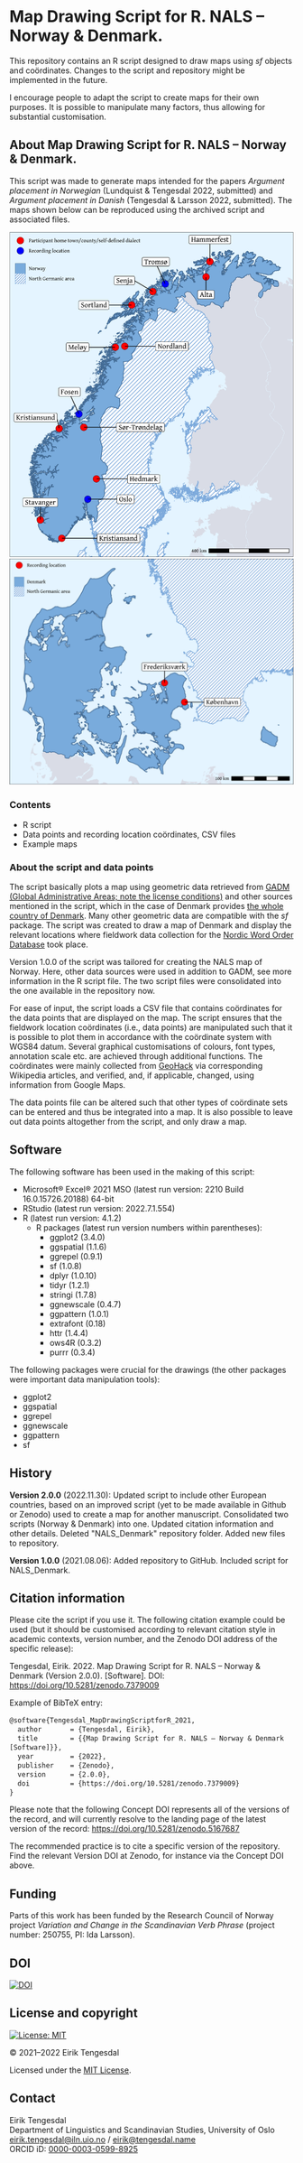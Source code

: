# Map Drawing Script for R. NALS – Norway & Denmark.
This repository contains an R script designed to draw maps using *sf* objects and coördinates. Changes to the script and repository might be implemented in the future.

I encourage people to adapt the script to create maps for their own purposes. It is possible to manipulate many factors, thus allowing for substantial customisation.

## About Map Drawing Script for R. NALS – Norway & Denmark.
This script was made to generate maps intended for the papers *Argument placement in Norwegian* (Lundquist & Tengesdal 2022, submitted) and *Argument placement in Danish* (Tengesdal & Larsson 2022, submitted). The maps shown below can be reproduced using the archived script and associated files.

![NALS_Norway.png](https://github.com/EirikTengesdal/MapDrawingScriptforR/blob/main/NALS/NALS_Norway.png)
![NALS_Denmark.png](https://github.com/EirikTengesdal/MapDrawingScriptforR/blob/main/NALS/NALS_Denmark.png)

### Contents
* R script
* Data points and recording location coördinates, CSV files
* Example maps

### About the script and data points
The script basically plots a map using geometric data retrieved from [GADM (Global Administrative Areas; note the license conditions)](https://gadm.org/license.html) and other sources mentioned in the script, which in the case of Denmark provides [the whole country of Denmark](https://biogeo.ucdavis.edu/data/gadm3.6/gpkg/gadm36_DNK_gpkg.zip). Many other geometric data are compatible with the *sf* package. The script was created to draw a map of Denmark and display the relevant locations where fieldwork data collection for the [Nordic Word Order Database](https://www.hf.uio.no/iln/english/about/organization/text-laboratory/projects/nwd/index.html) took place.

Version 1.0.0 of the script was tailored for creating the NALS map of Norway. Here, other data sources were used in addition to GADM, see more information in the R script file. The two script files were consolidated into the one available in the repository now.

For ease of input, the script loads a CSV file that contains coördinates for the data points that are displayed on the map. The script ensures that the fieldwork location coördinates (i.e., data points) are manipulated such that it is possible to plot them in accordance with the coördinate system with WGS84 datum. Several graphical customisations of colours, font types, annotation scale etc. are achieved through additional functions. The coördinates were mainly collected from [GeoHack](https://geohack.toolforge.org/) via corresponding Wikipedia articles, and verified, and, if applicable, changed, using information from Google Maps.

The data points file can be altered such that other types of coördinate sets can be entered and thus be integrated into a map. It is also possible to leave out data points altogether from the script, and only draw a map.

## Software
The following software has been used in the making of this script:

* Microsoft® Excel® 2021 MSO (latest run version: 2210 Build 16.0.15726.20188) 64-bit
* RStudio (latest run version: 2022.7.1.554)
* R (latest run version: 4.1.2)
  * R packages (latest run version numbers within parentheses):
	  * ggplot2 (3.4.0)
	  * ggspatial (1.1.6)
	  * ggrepel (0.9.1)
	  * sf (1.0.8)
	  * dplyr (1.0.10)
	  * tidyr (1.2.1)
	  * stringi (1.7.8)
	  * ggnewscale (0.4.7)
	  * ggpattern (1.0.1)
	  * extrafont (0.18)
	  * httr (1.4.4)
	  * ows4R (0.3.2)
	  * purrr (0.3.4)

The following packages were crucial for the drawings (the other packages were important data manipulation tools):

* ggplot2
* ggspatial
* ggrepel
* ggnewscale
* ggpattern
* sf

## History
**Version 2.0.0** (2022.11.30): Updated script to include other European countries, based on an improved script (yet to be made available in Github or Zenodo) 					used to create a map for another manuscript. Consolidated two scripts (Norway & Denmark) into one. Updated citation information 				and other details. Deleted "NALS_Denmark" repository folder. Added new files to repository.

**Version 1.0.0** (2021.08.06): Added repository to GitHub. Included script for NALS_Denmark.

## Citation information
Please cite the script if you use it. The following citation example could be used (but it should be customised according to relevant citation style in academic contexts, version number, and the Zenodo DOI address of the specific release):

Tengesdal, Eirik. 2022. Map Drawing Script for R. NALS – Norway & Denmark (Version 2.0.0). [Software]. DOI: https://doi.org/10.5281/zenodo.7379009

Example of BibTeX entry:
```
@software{Tengesdal_MapDrawingScriptforR_2021,
  author       = {Tengesdal, Eirik},
  title        = {{Map Drawing Script for R. NALS – Norway & Denmark [Software]}},
  year         = {2022},
  publisher    = {Zenodo},
  version      = {2.0.0},
  doi          = {https://doi.org/10.5281/zenodo.7379009}
}
```

Please note that the following Concept DOI represents all of the versions of the record, and will currently resolve to the landing page of the latest version of the record: https://doi.org/10.5281/zenodo.5167687

The recommended practice is to cite a specific version of the repository. Find the relevant Version DOI at Zenodo, for instance via the Concept DOI above.

## Funding
Parts of this work has been funded by the Research Council of Norway project *Variation and Change in the Scandinavian Verb Phrase* (project number: 250755, PI: Ida Larsson).

## DOI
[![DOI](https://zenodo.org/badge/393439333.svg)](https://zenodo.org/badge/latestdoi/393439333)

## License and copyright
[![License: MIT](https://img.shields.io/badge/License-MIT-yellow.svg)](https://opensource.org/licenses/MIT)

© 2021–2022 Eirik Tengesdal

Licensed under the [MIT License](LICENSE).

## Contact
Eirik Tengesdal  
Department of Linguistics and Scandinavian Studies, University of Oslo  
eirik.tengesdal@iln.uio.no / eirik@tengesdal.name  
ORCID iD: [0000-0003-0599-8925](https://orcid.org/0000-0003-0599-8925)
